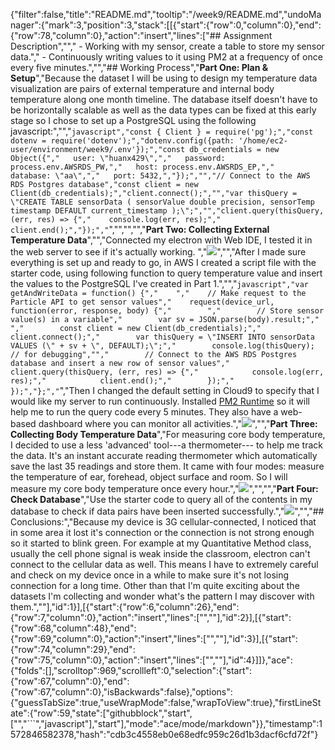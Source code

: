 {"filter":false,"title":"README.md","tooltip":"/week9/README.md","undoManager":{"mark":3,"position":3,"stack":[[{"start":{"row":0,"column":0},"end":{"row":78,"column":0},"action":"insert","lines":["## Assignment Description",""," - Working with my sensor, create a table to store my sensor data."," - Continuously writing values to it using PM2 at a frequency of once every five minutes.","","## Working Process","**Part One: Plan & Setup**","Because the dataset I will be using to design my temperature data visualization are pairs of external temperature and internal body temperature along one month timeline. The database itself doesn't have to be horizontally scalable as well as the data types can be fixed at this early stage so I chose to set up a PostgreSQL using the following javascript:","","```javascript","const { Client } = require('pg');","const dotenv = require('dotenv');","dotenv.config({path: '/home/ec2-user/environment/week9/.env'});","const db_credentials = new Object({","   user: \"huanx429\",","   password: process.env.AWSRDS_PW,","   host: process.env.AWSRDS_EP,","   database: \"aa\",","   port: 5432,","});","","// Connect to the AWS RDS Postgres database","const client = new Client(db_credentials);","client.connect();","","var thisQuery = \"CREATE TABLE sensorData ( sensorValue double precision, sensorTemp timestamp DEFAULT current_timestamp );\";","","client.query(thisQuery, (err, res) => {","    console.log(err, res);","    client.end();","});","```","","","","**Part Two: Collecting External Temperature Data**","","Connected my electron with Web IDE, I tested it in the web server to see if it's actually working. ","![](webtest.png)","","After I made sure everything is set up and ready to go, in AWS I created a script file with the starter code, using following function to query temperature value and insert the values to the PostgreSQL I've created in Part 1.","","```javascript","var getAndWriteData = function() {","    ","    // Make request to the Particle API to get sensor values","    request(device_url, function(error, response, body) {","        ","        // Store sensor value(s) in a variable","        var sv = JSON.parse(body).result;","        ","        const client = new Client(db_credentials);","        client.connect();","        var thisQuery = \"INSERT INTO sensorData VALUES (\" + sv + \", DEFAULT);\";","        console.log(thisQuery); // for debugging","","        // Connect to the AWS RDS Postgres database and insert a new row of sensor values","        client.query(thisQuery, (err, res) => {","            console.log(err, res);","            client.end();","        });","    });","};","```","Then I changed the default setting in Cloud9 to specify that I would like my server to run continuously.  Installed [PM2 Runtime](https://pm2.keymetrics.io/docs/usage/pm2-doc-single-page/) so it will help me to run the query code every 5 minutes. They also have a web-based dashboard where you can monitor all activities.","![](PM2.png)","","**Part Three: Collecting Body Temperature Data**","For measuring core body temperature, I decided to use a less 'advanced' tool---a thermometer--- to help me track the data. It's an instant accurate reading thermometer which automatically save the last 35 readings and store them. It came with four modes: measure the temperature of ear, forehead, object surface and room. So I will measure my core body temperature once every hour.","![](thermometer.png)","","","**Part Four: Check Database**","Use the starter code to query all of the contents in my database to check if data pairs have been inserted successfully.","![](checkDatabase.png)","","## Conclusions:","Because my device is 3G cellular-connected, I noticed that in some area it lost it's connection or the connection is not strong enough so it started to blink green. For example at my Quantitative Method class, usually the cell phone signal is weak inside the classroom, electron can't connect to the cellular data as well. This means I have to extremely careful and check on my device once in a while to make sure it's not losing connection for a long time. Other than that I'm quite exciting about the datasets I'm collecting and wonder what's the pattern I may discover with them.",""],"id":1}],[{"start":{"row":6,"column":26},"end":{"row":7,"column":0},"action":"insert","lines":["",""],"id":2}],[{"start":{"row":68,"column":48},"end":{"row":69,"column":0},"action":"insert","lines":["",""],"id":3}],[{"start":{"row":74,"column":29},"end":{"row":75,"column":0},"action":"insert","lines":["",""],"id":4}]]},"ace":{"folds":[],"scrolltop":969,"scrollleft":0,"selection":{"start":{"row":67,"column":0},"end":{"row":67,"column":0},"isBackwards":false},"options":{"guessTabSize":true,"useWrapMode":false,"wrapToView":true},"firstLineState":{"row":59,"state":["githubblock","start",["","```","javascript"],"start"],"mode":"ace/mode/markdown"}},"timestamp":1572846582378,"hash":"cdb3c4558eb0e68edfc959c26d1b3dacf6cfd72f"}